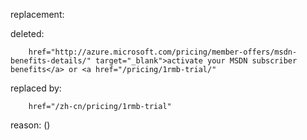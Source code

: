 replacement:

deleted:

		href="http://azure.microsoft.com/pricing/member-offers/msdn-benefits-details/" target="_blank">activate your MSDN subscriber benefits</a> or <a href="/pricing/1rmb-trial/"

replaced by:

		href="/zh-cn/pricing/1rmb-trial"

reason: ()

